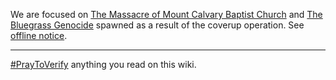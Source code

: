 We are focused on [The Massacre of Mount Calvary Baptist Church](https://github.com/mission23/mission23/wiki/The-Massacre-of-Mount-Calvary-Baptist-Church) and [The Bluegrass Genocide](https://github.com/mission23/mission23/wiki/The-Bluegrass-Genocide) spawned as a result of the coverup operation. See [offline notice](https://github.com/mission23/mission23/wiki#most-content-offline).
***
[#PrayToVerify](https://github.com/mission23/mission23/wiki#pray-to-verify) anything you read on this wiki. 
